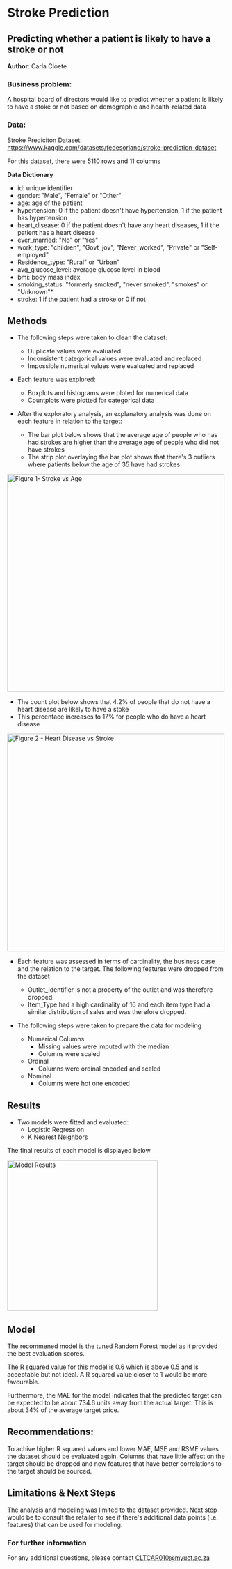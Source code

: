 # Stroke Prediction
## Predicting whether a patient is likely to have a stroke or not

**Author**: Carla Cloete

### Business problem:

A hospital board of directors would like to predict whether a patient is likely to have a stoke or not based on demographic and health-related data

### Data:

Stroke Prediciton Dataset: https://www.kaggle.com/datasets/fedesoriano/stroke-prediction-dataset

For this dataset, there were 5110 rows and 11 columns

**Data Dictionary**

* id: unique identifier
* gender: "Male", "Female" or "Other"
* age: age of the patient
* hypertension: 0 if the patient doesn't have hypertension, 1 if the patient has hypertension
* heart_disease: 0 if the patient doesn't have any heart diseases, 1 if the patient has a heart disease
* ever_married: "No" or "Yes"
* work_type: "children", "Govt_jov", "Never_worked", "Private" or "Self-employed"
* Residence_type: "Rural" or "Urban"
* avg_glucose_level: average glucose level in blood
* bmi: body mass index
* smoking_status: "formerly smoked", "never smoked", "smokes" or "Unknown"*
* stroke: 1 if the patient had a stroke or 0 if not


## Methods
- The following steps were taken to clean the dataset:
  -  Duplicate values were evaluated 
  -  Inconsistent categorical values were evaluated and replaced
  -  Impossible numerical values were evaluated and replaced
    
- Each feature was explored:
  - Boxplots and histograms were ploted for numerical data
  - Countplots were plotted for categorical data

- After the exploratory analysis, an explanatory analysis was done on each feature in relation to the target:
  
  - The bar plot below shows that the average age of people who has had strokes are higher than the average age of people who did not have strokes
  - The strip plot overlaying the bar plot shows that there's 3 outliers where patients below the age of 35 have had strokes
    
<img width="500" alt="Figure 1- Stroke vs Age" src="https://github.com/Carla9711/Machine-Learning---Classification/assets/138701194/086e70b7-0903-43dd-85a9-8021ec493ea3">

  - The count plot below shows that 4.2% of people that do not have a heart disease are likely to have a stoke
  - This percentace increases to 17% for people who do have a heart disease

<img width="500" alt="Figure 2 - Heart Disease vs Stroke" src="https://github.com/Carla9711/Machine-Learning---Classification/assets/138701194/a5b4444a-b4db-498e-9800-1b745db3617a">



  
- Each feature was assessed in terms of cardinality, the business case and the relation to the target. The following features were dropped from the dataset
  - Outlet_Identifier is not a property of the outlet and was therefore dropped.
  - Item_Type had a high cardinality of 16 and each item type had a similar distribution of sales and was therefore dropped.
 
- The following steps were taken to prepare the data for modeling
  - Numerical Columns
    - Missing values were imputed with the median
    - Columns were scaled   
  - Ordinal
    - Columns were ordinal encoded and scaled
  - Nominal
    - Columns were hot one encoded        

## Results
- Two models were fitted and evaluated:
  - Logistic Regression
  - K Nearest Neighbors

The final results of each model is displayed below

<img width="346" alt="Model Results" src="https://github.com/Carla9711/Prediction-of-Product-Sales/assets/138701194/1e83c1d8-aea6-4877-a7d2-096482bb1410">

## Model

The recommened model is the tuned Random Forest model as it provided the best evaluation scores.

The R squared value for this model is 0.6 which is above 0.5 and is acceptable but not ideal. A R squared value closer to 1 would be more favourable.

Furthermore, the MAE for the model indicates that the predicted target can be expected to be about 734.6 units away from the actual target. This is about 34% of the average target price.

## Recommendations:

To achive higher R squared values and lower MAE, MSE and RSME values the dataset should be evaluated again. Columns that have little affect on the target should be dropped and new features that have better correlations to the target should be sourced.

## Limitations & Next Steps

The analysis and modeling was limited to the dataset provided. Next step would be to consult the retailer to see if there's additional data points (i.e. features) that can be used for modeling.


### For further information


For any additional questions, please contact CLTCAR010@myuct.ac.za
